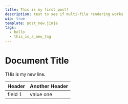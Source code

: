 ```yaml
---
title: This is my first post!
description: test to see if multi-file rendering works
wip: true
template: post_new.jinja
tags:
  - hello
  - this_is_a_new_tag
---
```


# Document Title

THis is my new line.

| Header  | Another Header |
| ------- | -------------- |
| field 1 | value one      |

